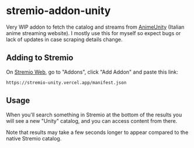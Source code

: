 # stremio-addon-unity

Very WIP addon to fetch the catalog and streams from [AnimeUnity](https://www.animeunity.so/) (Italian anime streaming website). I mostly use this for myself so expect bugs or lack of updates in case scraping details change.

## Adding to Stremio

On [Stremio Web](https://web.stremio.com), go to "Addons", click "Add Addon" and paste this link:

```
https://stremio-unity.vercel.app/manifest.json
```

## Usage

When you'll search something in Stremio at the bottom of the results you will see a new "Unity" catalog, and you can access content from there.

Note that results may take a few seconds longer to appear compared to the native Stremio catalog.
